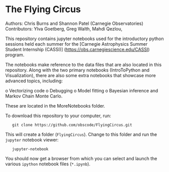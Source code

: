 # The Flying Circus

Authors:  Chris Burns and Shannon Patel (Carnegie Observatories)
Contributors:  Ylva Goetberg, Greg Walth, Mahdi Qezlou, 

This repository contains jupyter notebooks used for the introductory python sessions
held each summer for the [Carnegie Astrophysics Summer Student Internship (CASSI)]
(https://obs.carnegiescience.edu/CASSI) program.

The notebooks make reference to the data files that are also located in this repository.
Along with the two primary notebooks (IntroToPython and Visualization), 
there are also some extra notebooks that showcase more advanced topics, including:

 o Vectorizing code
 o Debugging
 o Model fitting
 o Bayesian inference and Markov Chain Monte Carlo. 
 
These are located in the MoreNotebooks folder.

To download this repository to your computer, run:

```   git clone https://github.com/obscode/FlyingCircus.git```
   
This will create a folder (`FlyingCircus`). Change to this folder and run the `jupyter` notebook viewer:

```   jupyter-notebook```
   
You should now get a browser from which you can select and launch the various `ipython` notebook files (`*.ipynb`).
